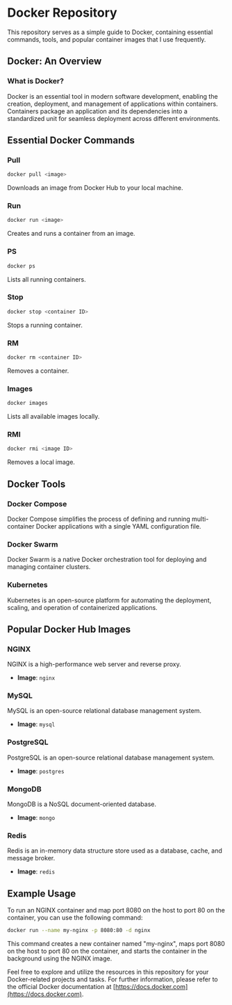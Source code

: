 #  Docker Repository
 
This repository serves as a simple guide to Docker, containing essential commands, tools, and popular container images that I use frequently.

## Docker: An Overview

### What is Docker?

Docker is an essential tool in modern software development, enabling the creation, deployment, and management of applications within containers. Containers package an application and its dependencies into a standardized unit for seamless deployment across different environments.

## Essential Docker Commands

### Pull

```bash
docker pull <image>
```

Downloads an image from Docker Hub to your local machine.

### Run

```bash
docker run <image>
```

Creates and runs a container from an image.

### PS

```bash
docker ps
```

Lists all running containers.

### Stop

```bash
docker stop <container ID>
```

Stops a running container.

### RM

```bash
docker rm <container ID>
```

Removes a container.

### Images

```bash
docker images
```

Lists all available images locally.

### RMI

```bash
docker rmi <image ID>
```

Removes a local image.

## Docker Tools

### Docker Compose

Docker Compose simplifies the process of defining and running multi-container Docker applications with a single YAML configuration file.

### Docker Swarm

Docker Swarm is a native Docker orchestration tool for deploying and managing container clusters.

### Kubernetes

Kubernetes is an open-source platform for automating the deployment, scaling, and operation of containerized applications.

## Popular Docker Hub Images

### NGINX

NGINX is a high-performance web server and reverse proxy.

- **Image**: `nginx`

### MySQL

MySQL is an open-source relational database management system.

- **Image**: `mysql`

### PostgreSQL

PostgreSQL is an open-source relational database management system.

- **Image**: `postgres`

### MongoDB

MongoDB is a NoSQL document-oriented database.

- **Image**: `mongo`

### Redis

Redis is an in-memory data structure store used as a database, cache, and message broker.

- **Image**: `redis`

## Example Usage

To run an NGINX container and map port 8080 on the host to port 80 on the container, you can use the following command:

```bash
docker run --name my-nginx -p 8080:80 -d nginx
```

This command creates a new container named "my-nginx", maps port 8080 on the host to port 80 on the container, and starts the container in the background using the NGINX image.

Feel free to explore and utilize the resources in this repository for your Docker-related projects and tasks. For further information, please refer to the official Docker documentation at [https://docs.docker.com](https://docs.docker.com).